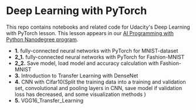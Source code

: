 # Deep Learning with PyTorch

This repo contains notebooks and related code for Udacity's Deep Learning with PyTorch lesson. This lesson appears in our [AI Programming with Python Nanodegree program](https://www.udacity.com/course/ai-programming-python-nanodegree--nd089).

* **1.** fully-connected neural networks with PyTorch for MNIST-dataset
* **2_1.** fully-connected neural networks with PyTorch for Fashion-MNIST
* **2_2.** Save model, load model and accuracy calculation with Fashion-MNIST
* **3.** Introduction to Transfer Learning with DenseNet
* **4.** CNN with Cifar10(Split the training data into a training and validation set, convolutional and pooling layers in CNN, save model if validation loss has decreased, and some visualization methods )
* **5.** VGG16_Transfer_Learning